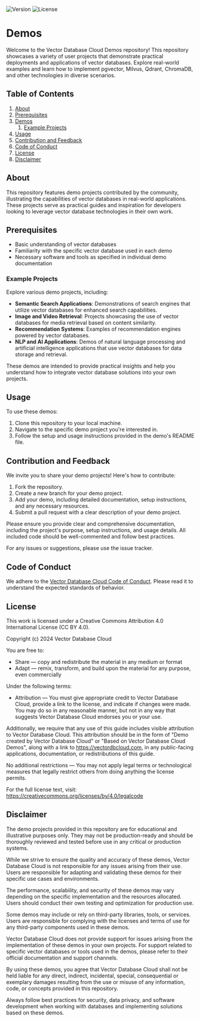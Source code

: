 ![Version](https://img.shields.io/badge/version-1.0.0-blue.svg)
![License](https://img.shields.io/badge/license-CC%20BY%204.0-green.svg)

# Demos

Welcome to the Vector Database Cloud Demos repository! This repository showcases a variety of user projects that demonstrate practical deployments and applications of vector databases. Explore real-world examples and learn how to implement pgvector, Milvus, Qdrant, ChromaDB, and other technologies in diverse scenarios.

## Table of Contents

1. [About](#about)
2. [Prerequisites](#prerequisites)
3. [Demos](#demos)
    1. [Example Projects](#example-projects)
4. [Usage](#usage)
5. [Contribution and Feedback](#contribution-and-feedback)
6. [Code of Conduct](#code-of-conduct)
7. [License](#license)
8. [Disclaimer](#disclaimer)


## About

This repository features demo projects contributed by the community, illustrating the capabilities of vector databases in real-world applications. These projects serve as practical guides and inspiration for developers looking to leverage vector database technologies in their own work.

## Prerequisites

- Basic understanding of vector databases
- Familiarity with the specific vector database used in each demo
- Necessary software and tools as specified in individual demo documentation

### Example Projects

Explore various demo projects, including:

- **Semantic Search Applications**: Demonstrations of search engines that utilize vector databases for enhanced search capabilities.
- **Image and Video Retrieval**: Projects showcasing the use of vector databases for media retrieval based on content similarity.
- **Recommendation Systems**: Examples of recommendation engines powered by vector databases.
- **NLP and AI Applications**: Demos of natural language processing and artificial intelligence applications that use vector databases for data storage and retrieval.

These demos are intended to provide practical insights and help you understand how to integrate vector database solutions into your own projects.

## Usage

To use these demos:

1. Clone this repository to your local machine.
2. Navigate to the specific demo project you're interested in.
3. Follow the setup and usage instructions provided in the demo's README file.

## Contribution and Feedback

We invite you to share your demo projects! Here's how to contribute:

1. Fork the repository.
2. Create a new branch for your demo project.
3. Add your demo, including detailed documentation, setup instructions, and any necessary resources.
4. Submit a pull request with a clear description of your demo project.

Please ensure you provide clear and comprehensive documentation, including the project's purpose, setup instructions, and usage details. All included code should be well-commented and follow best practices.

For any issues or suggestions, please use the issue tracker.

## Code of Conduct

We adhere to the [Vector Database Cloud Code of Conduct](https://github.com/VectorDBCloud/Community/blob/main/CODE_OF_CONDUCT.md). Please read it to understand the expected standards of behavior.


## License

This work is licensed under a Creative Commons Attribution 4.0 International License (CC BY 4.0).

Copyright (c) 2024 Vector Database Cloud

You are free to:
- Share — copy and redistribute the material in any medium or format
- Adapt — remix, transform, and build upon the material for any purpose, even commercially

Under the following terms:
- Attribution — You must give appropriate credit to Vector Database Cloud, provide a link to the license, and indicate if changes were made. You may do so in any reasonable manner, but not in any way that suggests Vector Database Cloud endorses you or your use.

Additionally, we require that any use of this guide includes visible attribution to Vector Database Cloud. This attribution should be in the form of "Demo created by Vector Database Cloud" or "Based on Vector Database Cloud Demos", along with a link to https://vectordbcloud.com, in any public-facing applications, documentation, or redistributions of this guide.

No additional restrictions — You may not apply legal terms or technological measures that legally restrict others from doing anything the license permits.

For the full license text, visit: https://creativecommons.org/licenses/by/4.0/legalcode



## Disclaimer

The demo projects provided in this repository are for educational and illustrative purposes only. They may not be production-ready and should be thoroughly reviewed and tested before use in any critical or production systems.

While we strive to ensure the quality and accuracy of these demos, Vector Database Cloud is not responsible for any issues arising from their use. Users are responsible for adapting and validating these demos for their specific use cases and environments.

The performance, scalability, and security of these demos may vary depending on the specific implementation and the resources allocated. Users should conduct their own testing and optimization for production use.

Some demos may include or rely on third-party libraries, tools, or services. Users are responsible for complying with the licenses and terms of use for any third-party components used in these demos.

Vector Database Cloud does not provide support for issues arising from the implementation of these demos in your own projects. For support related to specific vector databases or tools used in the demos, please refer to their official documentation and support channels.

By using these demos, you agree that Vector Database Cloud shall not be held liable for any direct, indirect, incidental, special, consequential or exemplary damages resulting from the use or misuse of any information, code, or concepts provided in this repository.

Always follow best practices for security, data privacy, and software development when working with databases and implementing solutions based on these demos.
